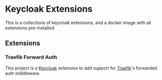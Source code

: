# Keycloak Extensions

This is a collections of keycloak extensions, and a docker image with all extensions pre-installed.

## Extensions

### Traefik Forward Auth

This project is a [Keycloak](https://www.keyloak.org/) extension to add support for [Traefik](https://traefik.io)'s
forwarded auth middleware.
